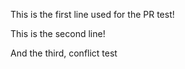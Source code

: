 This is the first line used for the PR test!

This is the second line!

And the third, conflict test
